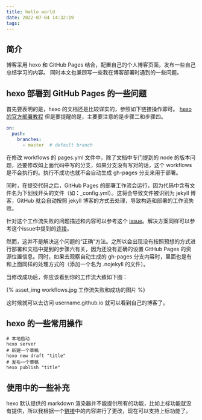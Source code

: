 ```yaml
---
title: hello world
date: 2022-07-04 14:32:19
tags:
---
```


## 简介

博客采用 hexo 和 GitHub Pages 结合，配置自己的个人博客页面，发布一些自己总结学习的内容。
同时本文也兼顾写一些我在博客部署时遇到的一些问题。

## hexo 部署到 GitHub Pages 的一些问题

首先要表明的是，hexo 的文档还是比较详实的，参照如下链接操作即可。
[hexo 的官方部署教程](https://hexo.io/docs/github-pages)
但是要提醒的是，主要要注意的是步骤二和步骤四。

``` yaml
on:
  push:
    branches:
      - master  # default branch
```

在修改 workflows 的 pages.yml 文件中，除了文档中专门提到的 node 的版本问题，还要修改如上面代码中写的分支，如果分支没有写对的话，这个 workflows 是不会执行的。执行不成功也就不会自动生成 gh-pages 分支来用于部署。

同时，在提交代码之后，GitHub Pages 的部署工作流会运行，因为代码中含有文件名为下划线开头的文件（如：_config.yml）。这将会导致文件被识别为 jekyll 博客，GitHub 就会自动按照 jekyll 博客的方式去处理，导致构造和部署的工作流失败。

针对这个工作流失败的问题描述和内容可以参考这个 [issue](https://github.com/hexojs/hexo/issues/3212)。解决方案同样可以参考这个issue中提到的[连接](https://github.blog/2009-12-29-bypassing-jekyll-on-github-pages/)。

然而，这并不是解决这个问题的“正确”方法。之所以会出现没有按照预想的方式进行部署和文档中提到的步骤六有关，因为还没有正确的设置 GitHub Pages 的资源位置信息。同时，如果去观察自动生成的 gh-pages 分支内容时，里面也是有和上面同样的处理方式的（添加一个名为 .nojekyll 的文件）。

当修改成功后，你应该看到你的工作流大致如下图：

{% asset_img workflows.jpg 工作流失败和成功的图片 %}

这时候就可以去访问 username.github.io 就可以看到自己的博客了。

## hexo 的一些常用操作

``` shell
# 本地启动
hexo server
# 新建一个草稿
hexo new draft "title"
# 发布一个草稿
hexo publish "title"
```

## 使用中的一些补充

hexo 默认提供的 markdown 渲染器并不能提供所有的功能，比如上标功能就没有提供，所以我根据一个[链接](https://jovi.uxlib.net/add-superscript-subscript-footnote-and-other-functions-to-hexo.html/)中的内容进行了更改，现在可以支持上标功能了。
